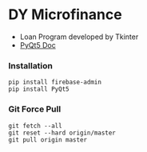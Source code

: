 # DY Microfinance
- Loan Program developed by Tkinter
- [PyQt5 Doc](https://wikidocs.net/21849)

### Installation
```
pip install firebase-admin
pip install PyQt5
```

### Git Force Pull
```
git fetch --all
git reset --hard origin/master
git pull origin master
```

